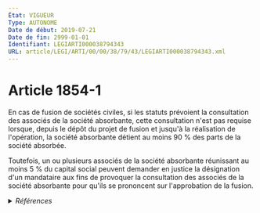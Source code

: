 ```yaml
---
État: VIGUEUR
Type: AUTONOME
Date de début: 2019-07-21
Date de fin: 2999-01-01
Identifiant: LEGIARTI000038794343
URL: article/LEGI/ARTI/00/00/38/79/43/LEGIARTI000038794343.xml
---
```


<h1>Article 1854-1</h1>

En cas de fusion de sociétés civiles, si les statuts prévoient la consultation
des associés de la société absorbante, cette consultation n'est pas requise
lorsque, depuis le dépôt du projet de fusion et jusqu'à la réalisation de
l'opération, la société absorbante détient au moins 90 % des parts de la société
absorbée.<br />

Toutefois, un ou plusieurs associés de la société absorbante réunissant au moins
5 % du capital social peuvent demander en justice la désignation d'un mandataire
aux fins de provoquer la consultation des associés de la société absorbante pour
qu'ils se prononcent sur l'approbation de la fusion.


<details>
  <summary><em>Références</em></summary>

  <h2>Articles faisant référence à l'article</h2>
  
  <ul>
    <li>
      <a href="https://legal.tricoteuses.fr//redirection/LEGIARTI000038793712?vers=git&vers=legifrance">LOI n° 2019-744 du 19 juillet 2019 de simplification, de clarification et d'actualisation du droit des sociétés - article 6 ENTIEREMENT_MODIF</a> CREE source
    </li>
  </ul>
  
  <h2>Références faites par l'article</h2>
  
  <ul>
    <li>
      2019-07-19 CREE cible <a href="https://legal.tricoteuses.fr//redirection/LEGIARTI000038793712?vers=git&vers=legifrance">LOI n° 2019-744 du 19 juillet 2019 de simplification, de clarification et d'actualisation du droit des sociétés - article 6 ENTIEREMENT_MODIF</a>
    </li>
  </ul>
</details>
